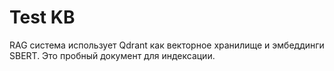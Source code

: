 # Test KB

RAG система использует Qdrant как векторное хранилище и эмбеддинги SBERT.
Это пробный документ для индексации.
